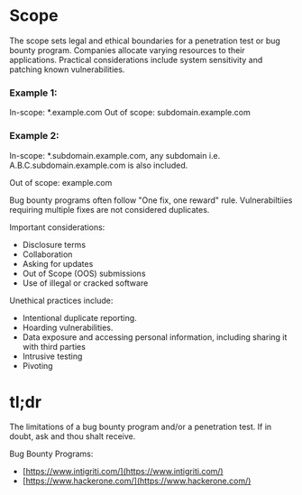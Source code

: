 # Scope

The scope sets legal and ethical boundaries for a penetration test or bug bounty program. Companies allocate varying resources to their applications. Practical considerations include system sensitivity and patching known vulnerabilities.

### Example 1:

In-scope: *.example.com
Out of scope: subdomain.example.com

### Example 2:

In-scope: *.subdomain.example.com, any subdomain i.e. A.B.C.subdomain.example.com is also included.

Out of scope: example.com

Bug bounty programs often follow "One fix, one reward" rule. Vulnerabiltiies requiring multiple fixes are not considered duplicates.

Important considerations:
- Disclosure terms 
- Collaboration
- Asking for updates
- Out of Scope (OOS) submissions
- Use of illegal or cracked software

Unethical practices include:
- Intentional duplicate reporting. 
- Hoarding vulnerabilities.
- Data exposure and accessing personal information, including sharing it with third parties
- Intrusive testing
- Pivoting

# tl;dr
The limitations of a bug bounty program and/or a penetration test. If in doubt, ask and thou shalt receive.

Bug Bounty Programs:
- [https://www.intigriti.com/](https://www.intigriti.com/)
- [https://www.hackerone.com/](https://www.hackerone.com/)
